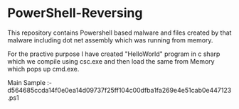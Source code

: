 # PowerShell-Reversing

This repository contains Powershell based malware and files created by that malware including dot net assembly which was running from memory.

For the practive purpose I have created "HelloWorld" program in c sharp which we compile using csc.exe and then load the same from Memory which pops up cmd.exe.

Main Sample :-
d564685ccda14f0e0ea14d09737f25ff104c00dfba1fa269e4e51cab0e447123.ps1 
